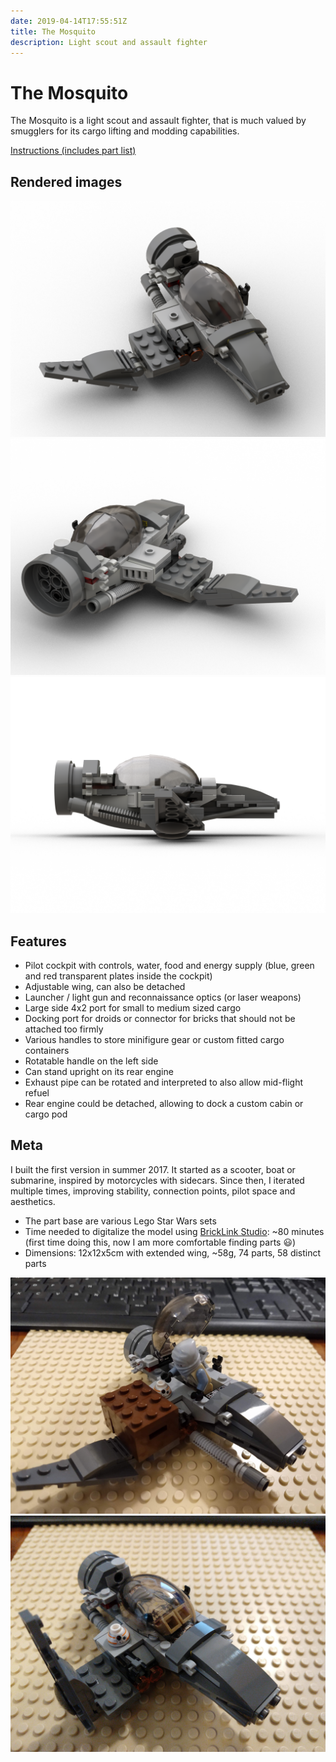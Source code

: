 ```yaml
---
date: 2019-04-14T17:55:51Z
title: The Mosquito
description: Light scout and assault fighter
---
```


# The Mosquito

The Mosquito is a light scout and assault fighter, that is much valued by smugglers for its cargo lifting and modding capabilities.

[Instructions (includes part list)](the-mosquito-instructions.pdf)

## Rendered images

![The Mosquito: diagonal front view](mosquito_front.png)
![The Mosquito: diagonal rear view](mosquito_back.png)
![The Mosquito: view from the right side](mosquito_side.png)

## Features

* Pilot cockpit with controls, water, food and energy supply (blue, green and red transparent plates inside the cockpit)
* Adjustable wing, can also be detached
* Launcher / light gun and reconnaissance optics (or laser weapons)
* Large side 4x2 port for small to medium sized cargo
* Docking port for droids or connector for bricks that should not be attached too firmly
* Various handles to store minifigure gear or custom fitted cargo containers
* Rotatable handle on the left side
* Can stand upright on its rear engine
* Exhaust pipe can be rotated and interpreted to also allow mid-flight refuel
* Rear engine could be detached, allowing to dock a custom cabin or cargo pod

## Meta

I built the first version in summer 2017. It started as a scooter, boat or submarine, inspired by motorcycles with sidecars.
Since then, I iterated multiple times, improving stability, connection points, pilot space and aesthetics.

* The part base are various Lego Star Wars sets
* Time needed to digitalize the model using [BrickLink Studio](https://studio.bricklink.com/v2/build/studio.page): ~80 minutes (first time doing this, now I am more comfortable finding parts 😃)
* Dimensions: 12x12x5cm with extended wing, ~58g, 74 parts, 58 distinct parts

![My Mosquito with pilot, droid and cargo](real_on_the_ground.jpg)
![My Mosquito with folded wing, droid and no cargo](real_compact.jpg)
